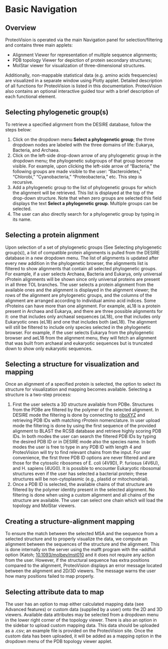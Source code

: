# Basic Navigation 

## Overview
ProteoVision is operated via the main Navigation panel for selection/filtering and contains three main applets:
- Alignment Viewer for representation of multiple sequence alignments; 
- PDB topology Viewer for depiction of protein secondary structures; 
- MolStar viewer for visualization of three-dimensional structures. 

Additionally, non-mappable statistical data (e.g. amino acids frequencies) are visualized in a separate window using Plotly applet. Detailed description of all functions for ProteoVision is listed in this documentation. ProteoVision also contains an optional interactive guided tour with a brief description of each functional element.

## Selecting phylogenetic group(s) 
To retrieve a specified alignment from the DESIRE database, follow the steps below: 

1. Click on the dropdown menu **Select a phylogenetic group**; the three dropdown nodes are labeled with the three domains of life: Eukarya, Bacteria, and Archaea.
2. Click on the left-side drop-down arrow of any phylogenetic group in the dropdown menu; the phylogenetic subgroups of that group become visible. For example, upon clicking the left-side arrow of “Bacteria,” the following groups are made visible to the user: “Bacteroidetes,” “Chlorobi,” “Cyanobacteria,” “Proteobacteria,” etc. This step is recursive.
3. Add a phylogenetic group to the list of phylogenetic groups for which the alignment will be retrieved. This list is displayed at the top of the drop-down structure. Note that when zero groups are selected this field displays the text **Select a phylogenetic group**. Multiple groups can be selected.
4. The user can also directly search for a phylogenetic group by typing in its name.

## Selecting a protein alignment
Upon selection of a set of phylogenetic groups (See Selecting phylogenetic group(s)), a list of compatible protein alignments is pulled from the DESIRE database in a new dropdown menu. The list of alignments is updated after every new addition in the phylogenetic browser, the alignments list is filtered to show alignments that contain all selected phylogenetic groups. For example, if a user selects Archaea, Bacteria and Eukarya, only universal rProtein alignments will be shown since only universal proteins are present in all three TOL branches. The user selects a protein alignment from the available ones and the alignment is displayed in the alignment viewer; the rows of the alignment are phylogenetic groups, and the columns of the alignment are arranged according to individual amino acid indices. 
Some rProteins can have more than one alignment. For example, aL18 is a protein present in Archaea and Eukarya, and there are three possible alignments for it: one that includes only archaeal sequences (aL18), one that includes only Eukaryotic ones (eL18) and one that includes both (aeL18). The alignment will still be filtered to include only species selected in the phylogenetic browser. For example, if the user selects Eukarya from the phylogenetic browser and aeL18 from the alignment menu, they will fetch an alignment that was built from archaeal and eukaryotic sequences but is truncated down to show only eukaryotic sequences.

## Selecting a structure for visualization and mapping
Once an alignment of a specified protein is selected, the option to select its structure for visualization and mapping becomes available. Selecting a structure is a two-step process:

1. First the user selects a 3D structure available from PDBe. Structures from the PDBe are filtered by the polymer of the selected alignment. In DESIRE mode the filtering is done by connecting to [riboXYZ](https://ribosome.xyz) and retrieving PDB IDs with matching rProtein nomenclature. In user upload mode the filtering is done by using the first sequence of the provided alignment to BLAST the RCSB database and retrieve highly scoring PDB IDs. In both modes the user can search the filtered PDB IDs by typing the desired PDB ID or in DESIRE mode also the species name. In both modes the user is free to type in any PDB ID with length 4 and ProteoVision will try to find relevant chains from the input. For user convenience, the first three PDB ID options are never filtered and are those for the cytosolic ribosomes of E. coli (4V9D), P. furiosus (4V6U), and H. sapiens (4UG0). It is possible to encounter Eukaryotic ribosomal structures even if the user has selected a bacterial protein; these structures will be non-cytoplasmic (e.g., plastid or mitochondrial).
2. Once a PDB ID is selected, the available chains of that structure are filtered by the polymer identity present in the selected alignment. No filtering is done when using a custom alignment and all chains of the structure are available. The user can select one chain which will load the topology and MolStar viewers. 

## Creating a structure-alignment mapping
To ensure the match between the selected MSA and the sequence from a selected structure and to properly visualize the data, we compute an alignment between the sequences of the structure and the alignment. This is done internally on the server using the mafft program with the –addfull option (Katoh; [10.1093/molbev/mst010](https://doi.org/10.1093/molbev/mst010) and it does not require any action from the user. However, if the structural sequence has extra positions compared to the alignment, ProteoVision displays an error message located between the alignment and 2D/3D viewers. The message warns the user how many positions failed to map properly.

## Selecting attribute data to map
The user has an option to map either calculated mapping data (see Advanced features) or custom data (supplied by a user) onto the 2D and 3D viewers. Available data attributes may be selected from a dropdown menu in the lower right corner of the topology viewer. There is also an option in the sidebar to upload custom mapping data. This data should be uploaded as a .csv; an example file is provided on the ProteoVision site. Once the custom data has been uploaded, it will be added as a mapping option in the dropdown menu of the PDB topology viewer applet. 
